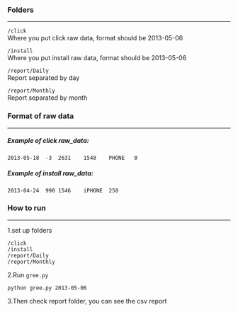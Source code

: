 ### Folders
***

```/click```  
Where you put click raw data, format should be 2013-05-06

```/install```  
Where you put install raw data, format should be 2013-05-06

```/report/Daily```  
Report separated by day

```/report/Monthly```  
Report separated by month

### Format of raw data

***

##### Example of click raw_data:  

```
2013-05-18	-3	2631	1548	PHONE	0
```

##### Example of install raw_data:  

```
2013-04-24	990	1546	iPHONE	250
```

### How to run

***

1.set up folders

```
/click
/install
/report/Daily
/report/Monthly
```
2.Run ```gree.py```

```
python gree.py 2013-05-06  
```

3.Then check report folder, you can see the csv report